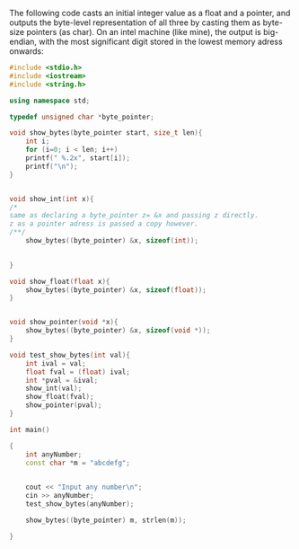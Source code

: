 The following code casts an initial integer value as a float and a pointer, and outputs the byte-level representation of all three by casting them as byte-size pointers (as char). On an intel machine (like mine), the output is big-endian, with the most significant digit stored in the lowest memory adress onwards:

```c++
#include <stdio.h>
#include <iostream>
#include <string.h>

using namespace std;

typedef unsigned char *byte_pointer;

void show_bytes(byte_pointer start, size_t len){
    int i;
    for (i=0; i < len; i++)
    printf(" %.2x", start[i]);
    printf("\n");
}


void show_int(int x){
/*
same as declaring a byte_pointer z= &x and passing z directly.
z as a pointer adress is passed a copy however.
/**/
    show_bytes((byte_pointer) &x, sizeof(int));
    

}

void show_float(float x){
    show_bytes((byte_pointer) &x, sizeof(float));
}


void show_pointer(void *x){
    show_bytes((byte_pointer) &x, sizeof(void *));
}

void test_show_bytes(int val){
    int ival = val;
    float fval = (float) ival;
    int *pval = &ival;
    show_int(val);
    show_float(fval);
    show_pointer(pval);
}

int main()

{
    int anyNumber;
    const char *m = "abcdefg";
    

    cout << "Input any number\n";
    cin >> anyNumber;
    test_show_bytes(anyNumber);

    show_bytes((byte_pointer) m, strlen(m));

}

```

